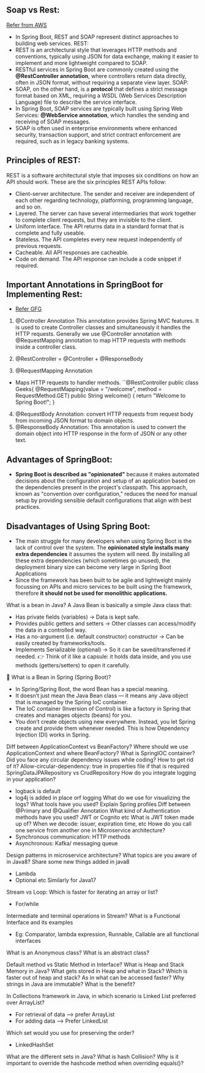 ## Soap vs Rest:
[Refer from AWS](https://aws.amazon.com/compare/the-difference-between-soap-rest/)

- In Spring Boot, REST and SOAP represent distinct approaches to building web services.
REST:
- REST is an architectural style that leverages HTTP methods and conventions, typically using JSON for data exchange, making it easier to implement and more lightweight compared to SOAP.
- RESTful services in Spring Boot are commonly created using the **@RestController annotation**, where controllers return data directly, often in JSON format, without requiring a separate view layer.
SOAP:
- SOAP, on the other hand, is a **protocol** that defines a strict message format based on XML, requiring a WSDL (Web Services Description Language) file to describe the service interface.
- In Spring Boot, SOAP services are typically built using Spring Web Services: **@WebService annotation**, which handles the sending and receiving of SOAP messages.
- SOAP is often used in enterprise environments where enhanced security, transaction support, and strict contract enforcement are required, such as in legacy banking systems.

## Principles of REST:

REST is a software architectural style that imposes six conditions on how an API should work. These are the six principles REST APIs follow:

- Client-server architecture. The sender and receiver are independent of each other regarding technology, platforming, programming language, and so on.
- Layered. The server can have several intermediaries that work together to complete client requests, but they are invisible to the client.
- Uniform interface. The API returns data in a standard format that is complete and fully useable.
- Stateless. The API completes every new request independently of previous requests.
- Cacheable. All API responses are cacheable.
- Code on demand. The API response can include a code snippet if required.
 
## Important Annotations in SpringBoot for Implementing Rest:
- [Refer GFG](https://www.geeksforgeeks.org/springboot/spring-boot-annotations/)

1. @Controller Annotation
This annotation provides Spring MVC features.
It is used to create Controller classes and simultaneously it handles the HTTP requests.
Generally we use @Controller annotation with @RequestMapping annotation to map HTTP requests with methods inside a controller class.

2.  @RestController = @Controller + @ResponseBody
3.  @RequestMapping Annotation
  - Maps HTTP requests to handler methods.
    ``@RestController
public class Geeks{
    @RequestMapping(value = "/welcome", method = RequestMethod.GET)
    public String welcome() {
        return "Welcome to Spring Boot!";
    }
4. @RequestBody Annotation: convert HTTP requests from request body from incoming JSON format to domain objects.
5.  @ResponseBody Annotation: This annotation is used to convert the domain object into HTTP response in the form of JSON or any other text.

## Advantages of SpringBoot:
- **Spring Boot is described as "opinionated"** because it makes automated decisions about the configuration and setup of an application based on the dependencies present in the project's classpath.
 This approach, known as "convention over configuration," reduces the need for manual setup by providing sensible default configurations that align with best practices.

## Disadvantages of Using Spring Boot:
- The main struggle for many developers when using Spring Boot is the lack of control over the system. The **opinionated style installs many extra dependencies** it assumes the system will need. 
By installing all these extra dependencies (which sometimes go unused), the deployment binary size can become very large in Spring Boot Applications
- Since the framework has been built to be agile and lightweight mainly focussing on APIs and micro services to be built using the framework, therefore **it should not be used for monolithic applications.**


What is a bean in Java?
A Java Bean is basically a simple Java class that:
- Has private fields (variables) → Data is kept safe.
- Provides public getters and setters → Other classes can access/modify the data in a controlled way.
- Has a no-argument (i.e. default constructor) constructor → Can be easily created by frameworks/tools.
- Implements Serializable (optional) → So it can be saved/transferred if needed.
👉 Think of it like a capsule: it holds data inside, and you use methods (getters/setters) to open it carefully.


🌿 What is a Bean in Spring (Spring Boot)?
- In Spring/Spring Boot, the word Bean has a special meaning.
- It doesn’t just mean the Java Bean class — it means any Java object that is managed by the Spring IoC container.
- The IoC container (Inversion of Control) is like a factory in Spring that creates and manages objects (beans) for you.
- You don’t create objects using new everywhere. Instead, you let Spring create and provide them whenever needed. This is how Dependency Injection (DI) works in Spring.


Diff between ApplicationContext vs BeanFactory?
Where should we use ApplicationContext and where BeanFactory?
What is SpringIOC container?
Did you face any circular dependency issues while coding? 
How to get rid of it? Allow-circular-dependency: true in properties file if that is required
SpringDataJPARepository vs CrudRepository
How do you integrate logging in your application?
  - logback is default
  - log4j is added in place orf logging
What do we use for visualizing the logs? What tools have you used?
Explain Spring profiles
Diff between @Primary and @Qualifier Annotation
What kind of Authentication methods have you used? JWT or Cognito etc
What is JWT token made up of? When we decode: issuer, expiration time, etc
Howe do you call one service from another one in Microservice architecture?
  - Synchronous communication: HTTP methods
  - Asynchronous: Kafka/ messaging queue
    
Design patterns in microservice architecture?
What topics are you aware of in Java8? Share some new things added in java8
  - Lambda
  - Optional etc
Similarly for Java17

Stream vs Loop: Which is faster for iterating an array or list?
 - For/while


Intermediate and terminal operations in Stream?
What is a Functional Interface and its examples
- Eg: Comparator, lambda expression, Runnable, Callable are all functional interfaces

What is an Anonymous class?
What is an abstract class?

Default method vs Static Method in Interface?
What is Heap and Stack Memory in Java? What gets stored in Heap and what in Stack?
Which is faster out of heap and stack? As in what can be accessed faster?
Why strings in Java are immutable? What is the benefit?

In Collections framework in Java, in which scenario is Linked List preferred over ArrayList?
   - For retrieval of data --> prefer ArrayList
   - For adding data --> Prefer LinkedList

Which set would you use for preserving the order?
- LinkedHashSet

What are the different sets in Java?
What is hash Collision?
Why is it important to override the hashcode method when overriding equals()?

